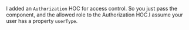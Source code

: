 I added an `Authorization` HOC for access control. So you just pass the component, and the allowed role to the Authorization HOC.I assume your user has a property `userType`.
